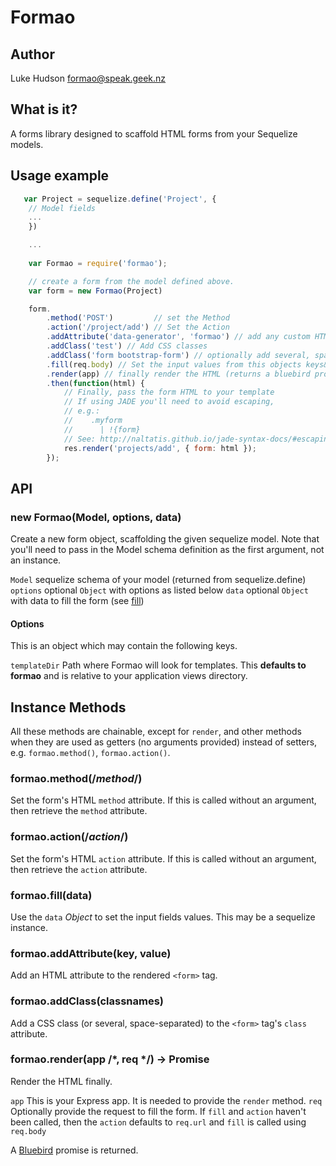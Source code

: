 # Formao

## Author
Luke Hudson <formao@speak.geek.nz>

## What is it?
A forms library designed to scaffold HTML forms from your Sequelize models.

## Usage example

~~~js
   var Project = sequelize.define('Project', {
    // Model fields
    ...
    })

    ...
    
    var Formao = require('formao');

    // create a form from the model defined above.
    var form = new Formao(Project)

    form.
        .method('POST')         // set the Method
        .action('/project/add') // Set the Action
        .addAttribute('data-generator', 'formao') // add any custom HTML attribute
        .addClass('test') // Add CSS classes
        .addClass('form bootstrap-form') // optionally add several, space-separated
        .fill(req.body) // Set the input values from this objects keys&values
        .render(app) // finally render the HTML (returns a bluebird promise)
        .then(function(html) {
            // Finally, pass the form HTML to your template
            // If using JADE you'll need to avoid escaping, 
            // e.g.:
            //    .myform
            //      | !{form}
            // See: http://naltatis.github.io/jade-syntax-docs/#escaping
            res.render('projects/add', { form: html }); 
        });
~~~

## API

### new Formao(Model, options, data)

Create a new form object, scaffolding the given sequelize model.
Note that you'll need to pass in the Model schema definition as the first argument, not an instance.

`Model` sequelize schema of your model (returned from sequelize.define)
`options` optional `Object` with options as listed below
`data` optional `Object` with data to fill the form (see [fill](#fill))

#### Options
This is an object which may contain the following keys.

`templateDir` Path where Formao will look for templates. This **defaults to formao** and is relative to your application views directory.

## Instance Methods
All these methods are chainable, except for `render`, and other methods when they are used as getters (no arguments provided) instead of setters, e.g. `formao.method()`, `formao.action()`.

### formao.method(/*method*/)
Set the form's HTML `method` attribute.
If this is called without an argument, then retrieve the `method` attribute.

### formao.action(/*action*/)
Set the form's HTML `action` attribute.
If this is called without an argument, then retrieve the `action` attribute.

### formao.fill(data)
Use the `data` *Object* to set the input fields values. This may be a sequelize instance.

### formao.addAttribute(key, value)
Add an HTML attribute to the rendered `<form>` tag.

### formao.addClass(classnames)
Add a CSS class (or several, space-separated) to the `<form>` tag's `class` attribute.

### formao.render(app /*, req */) -> Promise
Render the HTML finally.

`app` This is your Express app.  It is needed to provide the `render` method.
`req` Optionally provide the request to fill the form.  If `fill` and `action` haven't been called, then the `action` defaults to `req.url` and `fill` is called using `req.body`

A [Bluebird][bluebird] promise is returned.


[bluebird]: https://www.npmjs.org/package/bluebird "NPM package for bluebird"